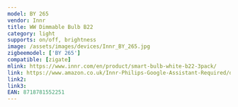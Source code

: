 ```yaml
---
model: BY 265
vendor: Innr
title: WW Dimmable Bulb B22
category: light
supports: on/off, brightness
image: /assets/images/devices/Innr_BY_265.jpg
zigbeemodel: ['BY 265']
compatible: [zigate]
mlink: https://www.innr.com/en/product/smart-bulb-white-b22-3pack/
link: https://www.amazon.co.uk/Innr-Philips-Google-Assistant-Required/dp/B07H5S7JV5
link2: 
link3: 
EAN: 8718781552251
---
```

